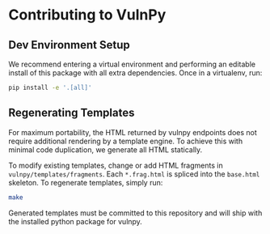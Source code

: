 # Contributing to VulnPy

## Dev Environment Setup

We recommend entering a virtual environment and performing an editable install of this package with
all extra dependencies. Once in a virtualenv, run:

```sh
pip install -e '.[all]'
```

## Regenerating Templates

For maximum portability, the HTML returned by vulnpy endpoints does not require additional
rendering by a template engine. To achieve this with minimal code duplication, we generate all
HTML statically.

To modify existing templates, change or add HTML fragments in `vulnpy/templates/fragments`. Each
`*.frag.html` is spliced into the `base.html` skeleton. To regenerate templates, simply run:

```sh
make
```

Generated templates must be committed to this repository and will ship with the installed python
package for vulnpy.
